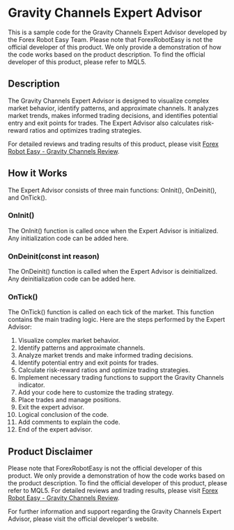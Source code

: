 # Gravity Channels Expert Advisor

This is a sample code for the Gravity Channels Expert Advisor developed by the Forex Robot Easy Team. Please note that ForexRobotEasy is not the official developer of this product. We only provide a demonstration of how the code works based on the product description. To find the official developer of this product, please refer to MQL5.

## Description

The Gravity Channels Expert Advisor is designed to visualize complex market behavior, identify patterns, and approximate channels. It analyzes market trends, makes informed trading decisions, and identifies potential entry and exit points for trades. The Expert Advisor also calculates risk-reward ratios and optimizes trading strategies.

For detailed reviews and trading results of this product, please visit [Forex Robot Easy - Gravity Channels Review](https://forexroboteasy.com/forex-robot-review/gravity-channels-review-unveiling-hidden-forex-trends/).

## How it Works

The Expert Advisor consists of three main functions: OnInit(), OnDeinit(), and OnTick().

### OnInit()

The OnInit() function is called once when the Expert Advisor is initialized. Any initialization code can be added here.

### OnDeinit(const int reason)

The OnDeinit() function is called when the Expert Advisor is deinitialized. Any deinitialization code can be added here.

### OnTick()

The OnTick() function is called on each tick of the market. This function contains the main trading logic. Here are the steps performed by the Expert Advisor:

1. Visualize complex market behavior.
2. Identify patterns and approximate channels.
3. Analyze market trends and make informed trading decisions.
4. Identify potential entry and exit points for trades.
5. Calculate risk-reward ratios and optimize trading strategies.
6. Implement necessary trading functions to support the Gravity Channels indicator.
7. Add your code here to customize the trading strategy.
8. Place trades and manage positions.
9. Exit the expert advisor.
10. Logical conclusion of the code.
11. Add comments to explain the code.
12. End of the expert advisor.

## Product Disclaimer

Please note that ForexRobotEasy is not the official developer of this product. We only provide a demonstration of how the code works based on the product description. To find the official developer of this product, please refer to MQL5. For detailed reviews and trading results, please visit [Forex Robot Easy - Gravity Channels Review](https://forexroboteasy.com/forex-robot-review/gravity-channels-review-unveiling-hidden-forex-trends/).

For further information and support regarding the Gravity Channels Expert Advisor, please visit the official developer's website.
